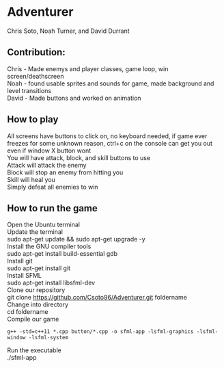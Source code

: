 # Adventurer
Chris Soto, Noah Turner, and David Durrant
## Contribution:
Chris - Made enemys and player classes, game loop, win screen/deathscreen </br>
Noah - found usable sprites and sounds for game, made background and level transitions </br>
David - Made buttons and worked on animation
## How to play
All screens have buttons to click on, no keyboard needed, if game ever freezes for some unknown reason, ctrl+c on the console can get you out even if window X button wont </br>
You will have attack, block, and skill buttons to use </br>
Attack will attack the enemy </br>
Block will stop an enemy from hitting you </br>
Skill will heal you </br>
Simply defeat all enemies to win
## How to run the game 
Open the Ubuntu terminal </br>
Update the terminal </br>
sudo apt-get update && sudo apt-get upgrade -y </br>
Install the GNU compiler tools </br>
sudo apt-get install build-essential gdb </br>
Install git </br>
sudo apt-get install git </br>
Install SFML </br>
sudo apt-get install libsfml-dev </br>
Clone our repository </br>
git clone https://github.com/Csoto96/Adventurer.git foldername </br>
Change into directory </br>
cd foldername </br>
Compile our game </br>
```
g++ -std=c++11 *.cpp button/*.cpp -o sfml-app -lsfml-graphics -lsfml-window -lsfml-system
```
Run the executable </br>
./sfml-app
